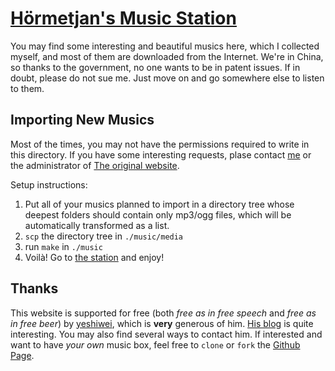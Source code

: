 [Hörmetjan's Music Station][station]
==========================

You may find some interesting and beautiful musics here, which I collected myself, and most of them are downloaded from the Internet. We're in China, so thanks to the government, no one wants to be in patent issues. If in doubt, please do not sue me. Just move on and go somewhere else to listen to them.


Importing New Musics
--------------------

Most of the times, you may not have the permissions required to write in this directory. If you have some interesting requests, plase contact [me][] or the administrator of [The original website][This website]. 

Setup instructions:

 1. Put all of your musics planned to import in a directory tree 
    whose deepest folders should contain only mp3/ogg files, which
    will be automatically transformed as a list.
 1. `scp` the directory tree in `./music/media`
 1. run `make` in `./music`
 1. Voilà! Go to [the station][station] and enjoy!


Thanks
------

This website is supported for free (both *free as in free speech* and *free as in free beer*) by [yeshiwei][], which is **very** generous of him. [His blog][] is quite interesting. You may also find several ways to contact him. If interested and want to have *your own* music box, feel free to `clone` or `fork` the [Github Page][].

[me]: mailto:hyiltiz@gmail.com
[station]: http://notes.yeshiwei.com/psy/music
[This website]: http://notes.yeshiwei.com/Music
[yeshiwei]: mailto:yeshiwei.math@gmail.com
[His blog]: http://notes.yeshiwei.com
[Github Source]: https://github.com/hyiltiz/cloudmusicbox
[Github Page]: http://hyiltiz.github.io/cloudmusicbox
